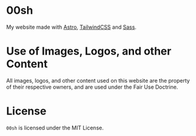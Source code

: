 # 00sh

My website made with [Astro](https://astro.build/), [TailwindCSS](https://tailwindcss.com/) and [Sass](https://sass-lang.com/).

# Use of Images, Logos, and other Content

All images, logos, and other content used on this website are the property of their respective owners, and are used under the Fair Use Doctrine.

# License

`00sh` is licensed under the MIT License.
